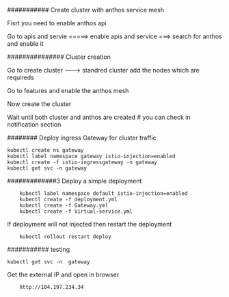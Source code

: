 ########### Create cluster with anthos service mesh 

Fisrt you need to enable anthos api 

Go to apis and servie  =====> enable apis and service  ===> search for anthos and enable it

############### Cluster creation 

Go to create cluster ---> standred cluster
add the nodes which are requireds

Go to features and enable the anthos mesh 

Now create the cluster 

Wait until both cluster and anthos are created         # you can check in notification section


######## Deploy ingress Gateway for cluster traffic  

    kubectl create ns gateway
    kubectl label namespace gateway istio-injection=enabled
    kubectl create -f istio-ingressgateway -n gateway    
    kubectl get svc -n gateway




#############3 Deploy a simple deployment 

        kubectl label namespace default istio-injection=enabled
        kubectl create -f deployment.yml
        kubectl create -f Gateway.yml
        kubectl create -f Virtual-service.yml

If deployment will not injected then restart the deployment 
        
        kubectl rollout restart deploy 

########### testing 

    kubectl get svc -n  gateway 

Get the external IP and open in browser 

        http://104.197.234.34

